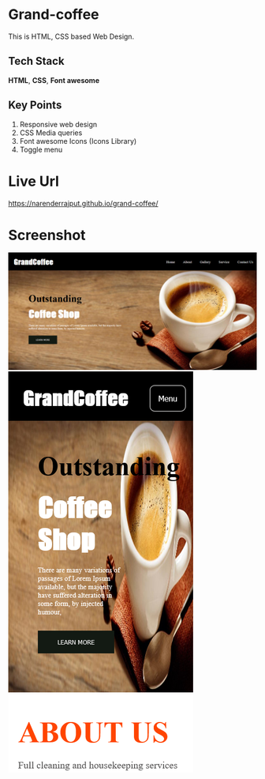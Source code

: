 # Grand-coffee
This is HTML, CSS based Web Design. 

## Tech Stack

**HTML**, **CSS**, **Font awesome**

## Key Points
1. Responsive web design 
2. CSS Media queries
3. Font awesome Icons (Icons Library)
4. Toggle menu


# Live Url
https://narenderrajput.github.io/grand-coffee/


# Screenshot

![Screenshot](./Grand%20Coffee.png)
![Screenshot](./Grand%20Coffee%20Responsive.png)
